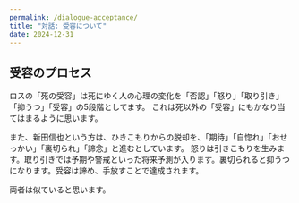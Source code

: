 ```yaml
---
permalink: /dialogue-acceptance/
title: "対話: 受容について"
date: 2024-12-31
---
```


## 受容のプロセス

ロスの「死の受容」は死にゆく人の心理の変化を「否認」「怒り」「取り引き」「抑うつ」「受容」の5段階としてます。
これは死以外の「受容」にもかなり当てはまるように思います。

また、新田信也という方は、ひきこもりからの脱却を、「期待」「自惚れ」「おせっかい」「裏切られ」「諦念」と進むとしています。
怒りは引きこもりを生みます。取り引きでは予期や警戒といった将来予測が入ります。裏切られると抑うつになります。受容は諦め、手放すことで達成されます。

両者は似ていると思います。
